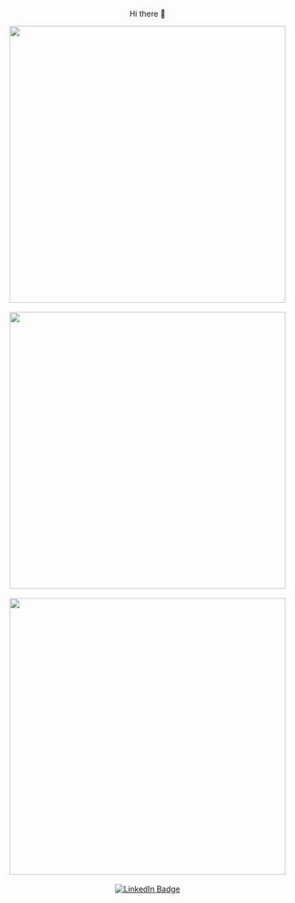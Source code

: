 <div align="center" color="#fff">
  <p>Hi there 👋</p>

  <img align="center" width="500" src="https://github-readme-stats-git-masterrstaa-rickstaa.vercel.app/api?username=jcjuliocss&include_all_commits=true&count_private=true&theme=chartreuse-dark" />
  <br><br>
  
  <img align="center" width="500" src="https://github-readme-streak-stats.herokuapp.com/?user=jcjuliocss&theme=chartreuse-dark" />
  <br><br>

  <img align="center" width="500" src="https://github-readme-activity-graph.cyclic.app/graph?username=jcjuliocss&layout=compact&theme=chartreuse-dark&count_private=true" />
  <br><br>
  
  <a href="https://www.linkedin.com/in/julio-cesar-schlindwein-da-silva-1a227a16a/" target="_blank">
    <img src="https://img.shields.io/badge/LinkedIn-blue?style=flat&logo=linkedin&logoColor=white&color=green" alt="LinkedIn Badge"/>
  </a>
</div>
